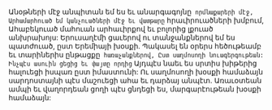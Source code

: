 
Անօթների մէջ անպիտան եմ ես եւ անարգագոյնը`
որմնաքարերի մէջ,
Արհամարհուած եմ կանչուածների մէջ եւ
վատթարը` հրաւիրուածների խմբում,
Ահաբեկուած մահուան արհաւիրքով եւ բոլորից
լքուած անխրախոյս:
Երուսաղէմի ցաւերով ու տանջանքներով եմ ես
պատժուած, ըստ Երեմիայի խօսքի.
Պակասել են օրերս հեծութեամբ եւ տարիներիս
ընթացքը` հառաչանքներով,
Ըստ սաղմոսողի նուագերգութեան:
Ինչպէս ասուին ցեցից եւ փայտը որդից`
Այդպէս նաեւ ես սրտիս խիթերից հալուեցի
իսպառ ըստ իմաստունի:
Ու սաղմոսողի խօսքի համաձայն սարդոստայնի
պէս մաշուեցի ահա եւ դարձայ անպէտ.
Առաւօտեան ամպի եւ վաղորդեան ցողի պէս
ցնդեցի ես, մարգարէութեան խօսքի համաձայն:
